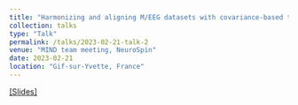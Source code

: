```yaml
---
title: "Harmonizing and aligning M/EEG datasets with covariance-based techniques to enhance predictive regression modeling"
collection: talks
type: "Talk"
permalink: /talks/2023-02-21-talk-2
venue: "MIND team meeting, NeuroSpin"
date: 2023-02-21
location: "Gif-sur-Yvette, France"
---
```


[[Slides]](https://apmellot.github.io/files/Aligning_MEG.pdf)